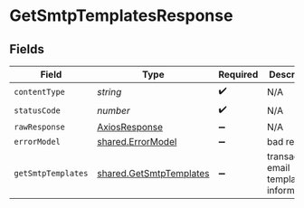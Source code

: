 # GetSmtpTemplatesResponse


## Fields

| Field                                                              | Type                                                               | Required                                                           | Description                                                        |
| ------------------------------------------------------------------ | ------------------------------------------------------------------ | ------------------------------------------------------------------ | ------------------------------------------------------------------ |
| `contentType`                                                      | *string*                                                           | :heavy_check_mark:                                                 | N/A                                                                |
| `statusCode`                                                       | *number*                                                           | :heavy_check_mark:                                                 | N/A                                                                |
| `rawResponse`                                                      | [AxiosResponse](https://axios-http.com/docs/res_schema)            | :heavy_minus_sign:                                                 | N/A                                                                |
| `errorModel`                                                       | [shared.ErrorModel](../../models/shared/errormodel.md)             | :heavy_minus_sign:                                                 | bad request                                                        |
| `getSmtpTemplates`                                                 | [shared.GetSmtpTemplates](../../models/shared/getsmtptemplates.md) | :heavy_minus_sign:                                                 | transactional email templates informations                         |